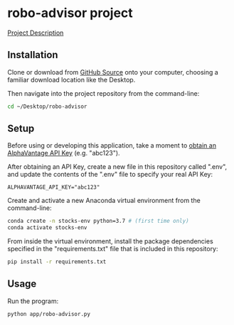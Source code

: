 # robo-advisor project

[Project Description](https://github.com/prof-rossetti/intro-to-python/blob/master/projects/robo-advisor/README.md)

## Installation

Clone or download from [GitHub Source](https://github.com/kristyyip/robo-advisor) onto your computer, choosing a familiar download location like the Desktop. 

Then navigate into the project repository from the command-line:

```sh
cd ~/Desktop/robo-advisor
```

## Setup

Before using or developing this application, take a moment to [obtain an AlphaVantage API Key](https://www.alphavantage.co/support/#api-key) (e.g. "abc123").

After obtaining an API Key, create a new file in this repository called ".env", and update the contents of the ".env" file to specify your real API Key:

    ALPHAVANTAGE_API_KEY="abc123"

Create and activate a new Anaconda virtual environment from the command-line:

```sh
conda create -n stocks-env python=3.7 # (first time only)
conda activate stocks-env
```

From inside the virtual environment, install the package dependencies specified in the "requirements.txt" file that is included in this repository:

```sh
pip install -r requirements.txt
```

## Usage

Run the program:

```sh
python app/robo-advisor.py
```